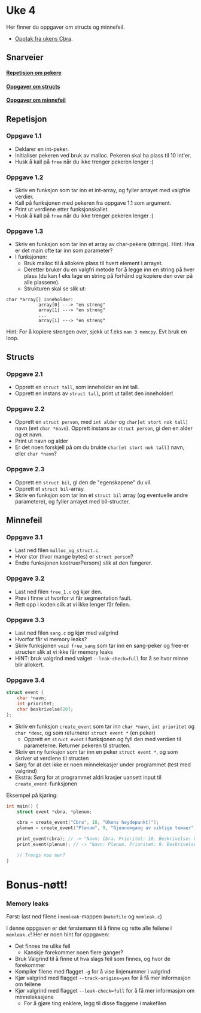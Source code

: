 # Uke 4
Her finner du oppgaver om structs og minnefeil.

- [Opptak fra ukens Cbra](https://www.youtube.com/watch?v=pLFEds_SXjs&t=5s).

## Snarveier
#### [Repetisjon om pekere](#repetisjon)
#### [Oppgaver om structs](#structs)
#### [Oppgaver om minnefeil](#minnefeil)

## Repetisjon
### Oppgave 1.1
- Deklarer en int-peker.
- Initialiser pekeren ved bruk av malloc. Pekeren skal ha plass til 10 int'er.
- Husk å kall på `free` når du ikke trenger pekeren lenger :)

### Oppgave 1.2
- Skriv en funksjon som tar inn et int-array, og fyller arrayet med valgfrie verdier.
- Kall på funksjonen med pekeren fra oppgave 1.1 som argument.
- Print ut verdiene etter funksjonskallet.
- Husk å kall på `free` når du ikke trenger pekeren lenger :)

### Oppgave 1.3
- Skriv en funksjon som tar inn et array av char-pekere (strings). Hint: Hva er det main ofte tar inn som parameter?
- I funksjonen:
    - Bruk malloc til å allokere plass til hvert element i arrayet.
    - Deretter bruker du en valgfri metode for å legge inn en string på hver plass (du kan f eks lage en string på forhånd og kopiere den over på alle plassene).
    - Strukturen skal se slik ut:
```
char *array[] inneholder:
            array[0] ---> "en streng"
            array[1] ---> "en streng"
            ...
            array[i] ---> "en streng"
```
Hint: For å kopiere strengen over, sjekk ut f.eks `man 3 memcpy`. Evt bruk en loop.

## Structs
### Oppgave 2.1
- Opprett en `struct tall`, som inneholder en int tall.
- Opprett en instans av `struct tall`, print ut tallet den inneholder!

### Oppgave 2.2
- Opprett en `struct person`, med `int alder` og `char[et stort nok tall]` navn (evt `char *navn`). Opprett instans av `struct person`, gi den en alder og et navn.
- Print ut navn og alder
- Er det noen forskjell på om du brukte `char[et stort nok tall]` navn, eller `char *navn`?

### Oppgave 2.3
- Opprett en `struct bil`, gi den de "egenskapene" du vil.
- Opprett et `struct bil`-array.
- Skriv en funksjon som tar inn et `struct bil` array (og eventuelle andre parametere), og fyller arrayet med bil-structer.

## Minnefeil

### Oppgave 3.1
- Last ned filen `malloc_og_struct.c`.
- Hvor stor (hvor mange bytes) er `struct person`?
- Endre funksjonen kostruerPerson() slik at den fungerer.

### Oppgave 3.2
- Last ned filen `free_1.c` og kjør den.
- Prøv i finne ut hvorfor vi får segmentation fault.
- Rett opp i koden slik at vi ikke lenger får feilen.

### Oppgave 3.3
- Last ned filen `sang.c` og kjør med valgrind
- Hvorfor får vi memory leaks?
- Skriv funksjonen `void free_sang` som tar inn en sang-peker og free-er structen slik at vi ikke får memory leaks
- HINT: bruk valgrind med valget `--leak-check=full` for å se hvor minne blir allokert.

### Oppgave 3.4
```c
struct event {
    char *navn;
    int prioritet;
    char beskrivelse[20];
};
```

- Skriv en funksjon `create_event` som tar inn `char *navn`, `int prioritet` og `char *desc`, og som returnerer `struct event *` (en peker)
    - Opprett en `struct event` i funksjonen og fyll den med verdien til parameterne. Returner pekeren til structen.
- Skriv en ny funksjon som tar inn en peker `struct event *`, og som skriver ut verdiene til structen
- Sørg for at det ikke er noen minnelekasjer under programmet (test med valgrind)
- Ekstra: Sørg for at programmet aldri krasjer uansett input til `create_event`-funksjonen

Eksempel på kjøring:

```c
int main() {
    struct event *cbra, *plenum;

    cbra = create_event("Cbra", 10, "Ukens hoydepunkt!");
    plenum = create_event("Plenum", 9, "Gjennomgang av viktige temaer");

    print_event(cbra); // -> "Navn: Cbra. Prioritet: 10. Beskrivelse: Ukens hoydepunkt!"
    print_event(plenum); // -> "Navn: Plenum. Prioritet: 9. Beskrivelse: Gjennomgang av vikt"

    // Trengs noe mer?
}
```

# Bonus-nøtt!
### Memory leaks
Først: last ned filene i `memleak`-mappen (`makefile` og `memleak.c`)

I denne oppgaven er det førstemann til å finne og rette alle feilene i `memleak.c`!
Her er noen hint for oppgaven:
- Det finnes tre ulike feil
    - Kanskje forekommer noen flere ganger?
- Bruk Valgrind til å finne ut hva slags feil som finnes, og hvor de forekommer
- Kompiler filene med flagget `-g` for å vise linjenummer i valgrind
- Kjør valgrind med flagget `--track-origins=yes` for å få mer informasjon om feilene
- Kjør valgrind med flagget `--leak-check=full` for å få mer informasjon om minnelekasjene
    - For å gjøre ting enklere, legg til disse flaggene i makefilen


